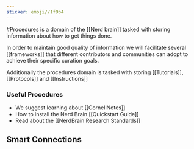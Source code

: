 ```yaml
---
sticker: emoji//1f9b4
---
```


#Procedures is a domain of the [[Nerd brain]] tasked with storing information about how to get things done. 

In order to maintain good quality of information we will facilitate several [[frameworks]] that different contributors and communities can adopt to achieve their specific curation goals.

Additionally the procedures domain is tasked with storing [[Tutorials]], [[Protocols]] and [[Instructions]]

### Useful Procedures 
- We suggest learning about [[CornellNotes]]
- How to install the Nerd Brain [[Quickstart Guide]]
- Read about the [[NerdBrain Research Standards]]

## Smart Connections
```smart-connections
```
